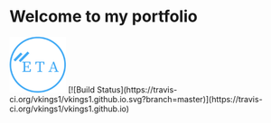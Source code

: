 <h1>Welcome to my portfolio</h1>
<img src="img/myLogo/new-logo.png" width="100" height="100">
[![Build Status](https://travis-ci.org/vkings1/vkings1.github.io.svg?branch=master)](https://travis-ci.org/vkings1/vkings1.github.io)